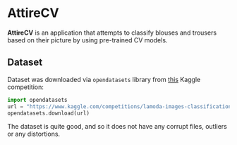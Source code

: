 # AttireCV

**AttireCV** is an application that attempts to classify blouses and trousers based on their picture
by using pre-trained CV models.

## Dataset

Dataset was downloaded via `opendatasets` library
from [this](https://www.kaggle.com/competitions/lamoda-images-classification/) Kaggle competition:

```python
import opendatasets
url = "https://www.kaggle.com/competitions/lamoda-images-classification/"
opendatasets.download(url)
```

The dataset is quite good, and so it does not have any corrupt files, outliers or any distortions.
